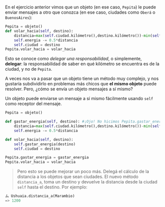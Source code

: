 En el ejercicio anterior vimos que un objeto (en ese caso, `Pepita`) le puede enviar mensajes a otro que conozca (en ese caso, ciudades como `Oberá` o `BuenosAires`):

```python
Pepita = objeto()
def volar_hacia(self, destino):
    distancia=max(self.ciudad.kilómetro(),destino.kilómetro())-min(self.ciudad.kilómetro(),destino.kilómetro())
    self.energia -= 0.5*distancia
    self.ciudad = destino
Pepita.volar_hacia = volar_hacia
```

Esto se conoce como _delegar una responsabilidad_, o simplemente, **delegar**: la responsabilidad de saber en qué kilómetro se encuentra es de la ciudad, y no de `Pepita`.

A veces nos va a pasar que un objeto tiene un método muy complejo, y nos gustaría subdividirlo en problemas más chicos que **el mismo objeto** puede resolver. Pero, ¿cómo se envía un objeto mensajes a sí mismo?

Un objeto puede enviarse un mensaje a sí mismo fácilmente usando `self` como receptor del mensaje.

```python
Pepita = objeto()

def gastar_energia(self, destino): #¡Ojo! No hicimos Pepita.gastar_energia!(destino)
    distancia=max(self.ciudad.kilómetro(),destino.kilómetro())-min(self.ciudad.kilómetro(),destino.kilómetro())
    self.energia -= 0.5*distancia

def volar_hacia(self, destino):
    self.gastar_energia(destino)
    self.ciudad = destino

Pepita.gastar_energia = gastar_energia
Pepita.volar_hacia = volar_hacia

```

> Pero esto se puede mejorar un poco más. Delegá el cálculo de la distancia a los objetos que sean ciudades. El nuevo  método `distancia_a`, toma un destino y devuelve la distancia desde la ciudad `self` hasta el destino.
> Por ejemplo: 
```Python
ム Ushuaia.distancia_a(Marambio)
=> 1200
```
